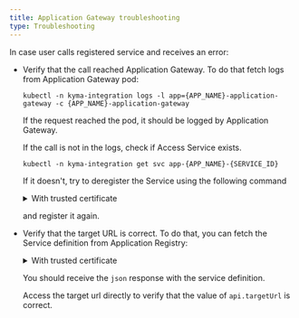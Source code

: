 ```yaml
---
title: Application Gateway troubleshooting
type: Troubleshooting
---
```


In case user calls registered service and receives an error:
- Verify that the call reached Application Gateway. 
  To do that fetch logs from Application Gateway pod:
  ```
  kubectl -n kyma-integration logs -l app={APP_NAME}-application-gateway -c {APP_NAME}-application-gateway
  ```
  If the request reached the pod, it should be logged by Application Gateway.
  
  If the call is not in the logs, check if Access Service exists.
  ```
  kubectl -n kyma-integration get svc app-{APP_NAME}-{SERVICE_ID}
  ```
  If it doesn't, try to deregister the Service using the following command

    <div tabs name="deregistration">
      <details>
      <summary>
      With trusted certificate
      </summary>
  
  	  ```
      curl -X DELETE https://gateway.{CLUSTER_DOMAIN}/{APP_NAME}/v1/metadata/services/{SERVICE_ID} --cert {CERTIFICATE_FILE} --key {KEY_FILE}
      ```
       </details>
      <details>
      <summary>
      Without trusted certificate
      </summary>

      ```
      curl -X DELETE https://gateway.{CLUSTER_DOMAIN}/{APP_NAME}/v1/metadata/services/{SERVICE_ID} --cert {CERTIFICATE_FILE} --key {KEY_FILE} -k
      ```
      </details>
    </div>

  and register it again.

- Verify that the target URL is correct. 
  To do that, you can fetch the Service definition from Application Registry:

    <div tabs name="deregistration">
      <details>
      <summary>
      With trusted certificate
      </summary>
  
  	  ```
      curl https://gateway.{CLUSTER_DOMAIN}/{APP_NAME}/v1/metadata/services/{SERVICE_ID} --cert {CERTIFICATE_FILE} --key {KEY_FILE}
      ```
       </details>
      <details>
      <summary>
      Without trusted certificate
      </summary>

      ```
      curl https://gateway.{CLUSTER_DOMAIN}/{APP_NAME}/v1/metadata/services/{SERVICE_ID} --cert {CERTIFICATE_FILE} --key {KEY_FILE} -k
      ```
      </details>
    </div>

  You should receive the `json` response with the service definition.

  Access the target url directly to verify that the value of `api.targetUrl` is correct.